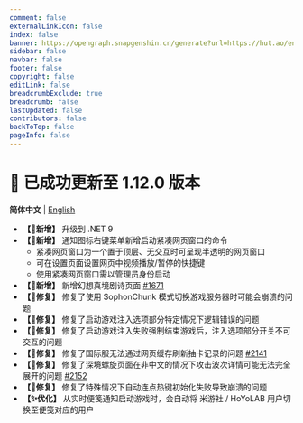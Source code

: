 ```yaml
---
comment: false
externalLinkIcon: false
index: false
banner: https://opengraph.snapgenshin.cn/generate?url=https://hut.ao/en/statements/update-log.html
sidebar: false
navbar: false
footer: false
copyright: false
editLink: false
breadcrumbExclude: true
breadcrumb: false
lastUpdated: false
contributors: false
backToTop: false
pageInfo: false
---
```


# 🎉 已成功更新至 1.12.0 版本

**简体中文** | [English](/en/statements/latest.html)

- **【🎉新增】** 升级到 .NET 9
- **【🎉新增】** 通知图标右键菜单新增启动紧凑网页窗口的命令
  - 紧凑网页窗口为一个置于顶层、无交互时可呈现半透明的网页窗口
  - 可在设置页面设置网页中视频播放/暂停的快捷键
  - 使用紧凑网页窗口需以管理员身份启动
- **【🎉新增】** 新增幻想真境剧诗页面 [#1671](https://github.com/DGP-Studio/Snap.Hutao/issues/1671)
- **【🔨修复】** 修复了使用 SophonChunk 模式切换游戏服务器时可能会崩溃的问题
- **【🔨修复】** 修复了启动游戏注入选项部分特定情况下逻辑错误的问题
- **【🔨修复】** 修复了启动游戏注入失败强制结束游戏后，注入选项部分开关不可交互的问题
- **【🔨修复】** 修复了国际服无法通过网页缓存刷新抽卡记录的问题 [#2141](https://github.com/DGP-Studio/Snap.Hutao/issues/2141)
- **【🔨修复】** 修复了深境螺旋页面在非中文的情况下攻击波次详情可能无法完全展开的问题 [#2152](https://github.com/DGP-Studio/Snap.Hutao/issues/2152)
- **【🔨修复】** 修复了特殊情况下自动连点热键初始化失败导致崩溃的问题
- **【✨优化】** 从实时便笺通知启动游戏时，会自动将 米游社 / HoYoLAB 用户切换至便笺对应的用户
